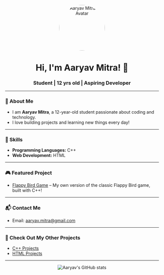 <!-- GitHub Profile README for Aaryav Mitra -->

<p align="center">
  <img src="https://avatars.githubusercontent.com/u/your-github-user-id?v=4" width="150" alt="Aaryav Mitra's Avatar" style="border-radius: 50%;">
</p>

<h1 align="center">Hi, I'm Aaryav Mitra! 👋</h1>
<h3 align="center">Student | 12 yrs old | Aspiring Developer</h3>

---

### 👦 About Me

- I am **Aaryav Mitra**, a 12-year-old student passionate about coding and technology.
- I love building projects and learning new things every day!

---

### 🚀 Skills

- **Programming Languages:** C++
- **Web Development:** HTML

---

### 🎮 Featured Project

- [Flappy Bird Game](https://github.com/Aaryav-Mitra/Flappy-Bird-Official) – My own version of the classic Flappy Bird game, built with C++!

---

### 📬 Contact Me

- Email: [aaryav.mitra@gmail.com](mailto:aaryav.mitra@gmail.com)

---

### 📂 Check Out My Other Projects

- [C++ Projects](https://github.com/Aaryav-Mitra/cppprojects)
- [HTML Projects](https://github.com/Aaryav-Mitra/htmlprojects)

---

<p align="center">
  <img src="https://github-readme-stats.vercel.app/api?username=Aaryav-Mitra&show_icons=true&theme=tokyonight" alt="Aaryav's GitHub stats"/>
</p>
